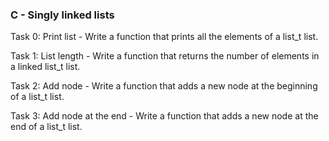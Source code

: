 ### C - Singly linked lists

Task 0: Print list - Write a function that prints all the elements of a list_t list.

Task 1: List length - Write a function that returns the number of elements in a linked list_t list.

Task 2: Add node - Write a function that adds a new node at the beginning of a list_t list.

Task 3: Add node at the end - Write a function that adds a new node at the end of a list_t list.
